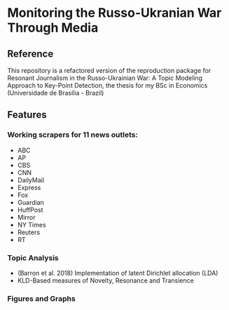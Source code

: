 # Monitoring the Russo-Ukranian War Through Media

## Reference
This repository is a refactored version of the reproduction package for Resonant Journalism in the Russo-Ukrainian War: A Topic Modeling Approach to Key-Point Detection, the thesis for my BSc in Economics (Universidade de Brasília - Brazil)

## Features
### Working scrapers for 11 news outlets:
- ABC
- AP
- CBS
- CNN
- DailyMail
- Express
- Fox
- Guardian
- HuffPost
- Mirror
- NY Times
- Reuters
- RT

### Topic Analysis
- (Barron et al. 2018) Implementation of latent Dirichlet allocation (LDA)
- KLD-Based measures of Novelty, Resonance and Transience

### Figures and Graphs
